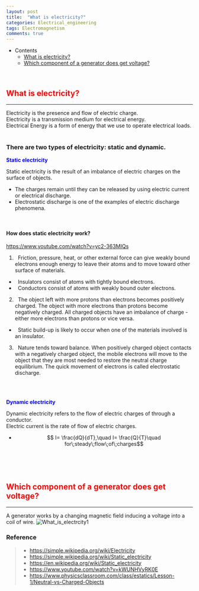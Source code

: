```yaml
---
layout: post
title:  "What is electricity?"
categories: Electrical_engineering
tags: Electromagnetism
comments: true
---
```


- Contents
	- [What is electricity?](#what-is-electricity)  
	- [Which component of a generator does get voltage?](#which-component-of-a-generator-does-get-voltage)  
<br/>

## <span style="color:red">What is electricity?</span>		
---  
Electricity is the presence and flow of electric charge.
<br/>
Electricity is a transmission medium for electrical energy.
<br/>
Electrical Energy is a form of energy that we use to operate electrical loads.
<br/>
<br/>
### There are two types of electricity: static and dynamic.
<span style="color:blue">__Static electricity__</span>
<br/>

Static electricity is the result of an imbalance of electric charges on the surface of objects.
<br/>

-	The charges remain until they can be released by using electric current or electrical discharge.
-	Electrostatic discharge is one of the examples of electric discharge phenomena.
<br/>

#### How does static electricity work?
https://www.youtube.com/watch?v=yc2-363MIQs
1. &nbsp; Friction, pressure, heat, or other external force can give weakly bound electrons enough energy to leave their atoms and to move toward other surface of materials.
-  &nbsp; Insulators consist of atoms with tightly bound electrons.
-  &nbsp; Conductors consist of atoms with weakly bound outer electrons.
2. &nbsp; The object left with more protons than electrons becomes positively charged. The object with more electrons than protons become negatively charged. All charged objects have an imbalance of charge - either more electrons than protons or vice versa.
-  &nbsp; Static build-up is likely to occur when one of the materials involved is an insulator.
3. &nbsp; Nature tends toward balance. When positively charged object contacts with a negatively charged object, the mobile electrons will move to the object that they are most needed to restore the neutral charge equilibrium. The quick movement of electrons is called electrostatic discharge.
<br/>
<br/>

<span style="color:blue">__Dynamic electricity__</span>

Dynamic electricity refers to the flow of electric charges of through a conductor.
<br/>
Electric current is the rate of flow of electric charges.
-   $$ I= \frac{dQ}{dT},\quad I= \frac{Q}{T}\quad for\;steady\;flow\;of\;charges$$
<br/>
<br/>
<br/>

## <span style="color:red">Which component of a generator does get voltage?</span>
---
A generator works by a changing magnetic field inducing a voltage into a coil of wire.
![What_is_electrcity1](https://kohmbae.github.io/assets/img/Electrical_engineering/Electromagnetism/What_is_electrcity1.jpg)


### Reference  
> - https://simple.wikipedia.org/wiki/Electricity
> - https://simple.wikipedia.org/wiki/Static_electricity
> - https://en.wikipedia.org/wiki/Static_electricity
> - https://www.youtube.com/watch?v=kWUNHVyRK0E
> - https://www.physicsclassroom.com/class/estatics/Lesson-1/Neutral-vs-Charged-Objects
